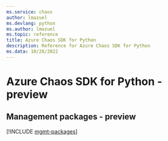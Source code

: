 ```yaml
---
ms.service: chaos
author: lmazuel
ms.devlang: python
ms.author: lmazuel
ms.topic: reference
title: Azure Chaos SDK for Python
description: Reference for Azure Chaos SDK for Python
ms.data: 10/28/2022
---
```

# Azure Chaos SDK for Python - preview

## Management packages - preview
[!INCLUDE [mgmt-packages](chaos-mgmt-index.md)]
